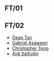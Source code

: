 ## FT/01

## FT/02
- [Dean Tan](https://deantanwj.github.io/DFAB-/)
- [Gabriel Asaween](https://gabriel-as.github.io/EP1000-SP/)
- [Christopher Teng](https://eatshitandgrowstrong.github.io/hub/)
- [Aidi Saifudin](https://aidisaifudin.github.io/EP1000/)
